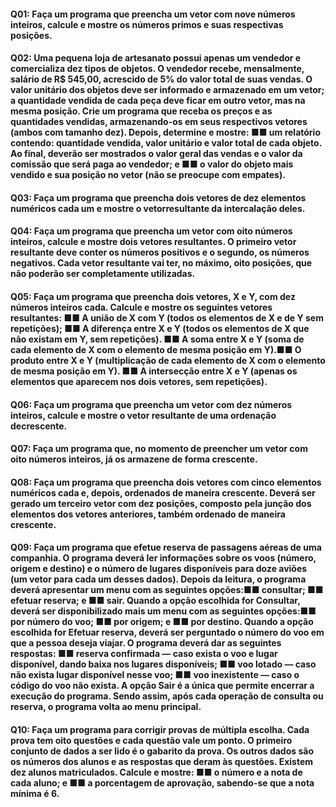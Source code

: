 #### Q01: Faça um programa que preencha um vetor com nove números inteiros, calcule e mostre os números primos e suas respectivas posições.
#### Q02: Uma pequena loja de artesanato possui apenas um vendedor e comercializa dez tipos de objetos. O vendedor recebe, mensalmente, salário de R$ 545,00, acrescido de 5% do valor total de suas vendas. O valor unitário dos objetos deve ser informado e armazenado em um vetor; a quantidade vendida de cada peça deve ficar em outro vetor, mas na mesma posição. Crie um programa que receba os preços e as quantidades vendidas, armazenando-os em seus respectivos vetores (ambos com tamanho dez). Depois, determine e mostre: ■■ um relatório contendo: quantidade vendida, valor unitário e valor total de cada objeto. Ao final, deverão ser mostrados o valor geral das vendas e o valor da comissão que será paga ao vendedor; e ■■ o valor do objeto mais vendido e sua posição no vetor (não se preocupe com empates).
#### Q03: Faça um programa que preencha dois vetores de dez elementos numéricos cada um e mostre o vetorresultante da intercalação deles.
#### Q04: Faça um programa que preencha um vetor com oito números inteiros, calcule e mostre dois vetores resultantes. O primeiro vetor resultante deve conter os números positivos e o segundo, os números negativos. Cada vetor resultante vai ter, no máximo, oito posições, que não poderão ser completamente utilizadas.
#### Q05: Faça um programa que preencha dois vetores, X e Y, com dez números inteiros cada. Calcule e mostre os seguintes vetores resultantes: ■■ A união de X com Y (todos os elementos de X e de Y sem repetições); ■■ A diferença entre X e Y (todos os elementos de X que não existam em Y, sem repetições). ■■ A soma entre X e Y (soma de cada elemento de X com o elemento de mesma posição em Y).■■ O produto entre X e Y (multiplicação de cada elemento de X com o elemento de mesma posição em Y). ■■ A intersecção entre X e Y (apenas os elementos que aparecem nos dois vetores, sem repetições).
#### Q06: Faça um programa que preencha um vetor com dez números inteiros, calcule e mostre o vetor resultante de uma ordenação decrescente.
#### Q07: Faça um programa que, no momento de preencher um vetor com oito números inteiros, já os armazene de forma crescente.
#### Q08: Faça um programa que preencha dois vetores com cinco elementos numéricos cada e, depois, ordenados de maneira crescente. Deverá ser gerado um terceiro vetor com dez posições, composto pela junção dos elementos dos vetores anteriores, também ordenado de maneira crescente.
#### Q09: Faça um programa que efetue reserva de passagens aéreas de uma companhia. O programa deverá ler informações sobre os voos (número, origem e destino) e o número de lugares disponíveis para doze aviões (um vetor para cada um desses dados). Depois da leitura, o programa deverá apresentar um menu com as seguintes opções:■■ consultar; ■■ efetuar reserva; e ■■ sair. Quando a opção escolhida for Consultar, deverá ser disponibilizado mais um menu com as seguintes opções:■■ por número do voo; ■■ por origem; e ■■ por destino. Quando a opção escolhida for Efetuar reserva, deverá ser perguntado o número do voo em que a pessoa deseja viajar. O programa deverá dar as seguintes respostas: ■■ reserva confirmada — caso exista o voo e lugar disponível, dando baixa nos lugares disponíveis; ■■ voo lotado — caso não exista lugar disponível nesse voo; ■■ voo inexistente — caso o código do voo não exista. A opção Sair é a única que permite encerrar a execução do programa. Sendo assim, após cada operação de consulta ou reserva, o programa volta ao menu principal.
#### Q10:  Faça um programa para corrigir provas de múltipla escolha. Cada prova tem oito questões e cada questão vale um ponto. O primeiro conjunto de dados a ser lido é o gabarito da prova. Os outros dados são os números dos alunos e as respostas que deram às questões. Existem dez alunos matriculados. Calcule e mostre: ■■ o número e a nota de cada aluno; e ■■ a porcentagem de aprovação, sabendo-se que a nota mínima é 6.

